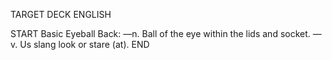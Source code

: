 TARGET DECK
ENGLISH

START
Basic
Eyeball
Back: —n. Ball of the eye within the lids and socket. —v. Us slang look or stare (at).
END

